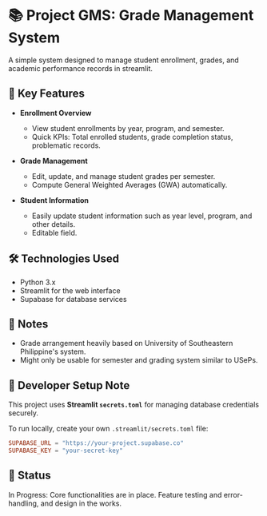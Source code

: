 # 📚 Project GMS: Grade Management System

A simple system designed to manage student enrollment, grades, and academic performance records in streamlit.

## 🎯 Key Features

- **Enrollment Overview**
  - View student enrollments by year, program, and semester.
  - Quick KPIs: Total enrolled students, grade completion status, problematic records.

- **Grade Management**
  - Edit, update, and manage student grades per semester.
  - Compute General Weighted Averages (GWA) automatically.

- **Student Information**
  - Easily update student information such as year level, program, and other details.
  - Editable field.

## 🛠️ Technologies Used

- Python 3.x
- Streamlit for the web interface
- Supabase for database services
  
## 📜 Notes

- Grade arrangement heavily based on University of Southeastern Philippine's system.
- Might only be usable for semester and grading system similar to USePs.

## 🔑 Developer Setup Note
This project uses **Streamlit `secrets.toml`** for managing database credentials securely.

To run locally, create your own `.streamlit/secrets.toml` file:

```toml
SUPABASE_URL = "https://your-project.supabase.co"
SUPABASE_KEY = "your-secret-key"
```

## 🚧 Status
In Progress: Core functionalities are in place. Feature testing and error-handling, and design in the works.
